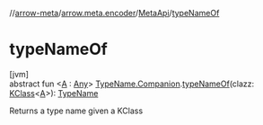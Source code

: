 //[arrow-meta](../../../index.md)/[arrow.meta.encoder](../index.md)/[MetaApi](index.md)/[typeNameOf](type-name-of.md)

# typeNameOf

[jvm]\
abstract fun &lt;[A](type-name-of.md) : [Any](https://kotlinlang.org/api/latest/jvm/stdlib/kotlin/-any/index.html)&gt; [TypeName.Companion](../../arrow.meta.ast/-type-name/-companion/index.md).[typeNameOf](type-name-of.md)(clazz: [KClass](https://kotlinlang.org/api/latest/jvm/stdlib/kotlin.reflect/-k-class/index.html)&lt;[A](type-name-of.md)&gt;): [TypeName](../../arrow.meta.ast/-type-name/index.md)

Returns a type name given a KClass
